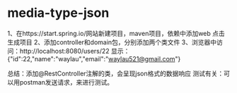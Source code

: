 # media-type-json
1、在https://start.spring.io/网站新建项目，maven项目，依赖中添加web
点击生成项目
2、添加controller和domain包，分别添加两个类文件
3、浏览器中访问：http://localhost:8080/users/22
显示：{"id":22,"name":"waylau","email":"waylau521@gmail.com"}

总结：添加@RestController注解的类，会呈现json格式的数据响应
测试有关：可以用postman发送请求，来进行测试。